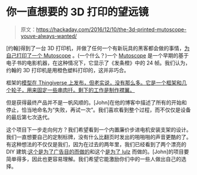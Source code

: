 # 你一直想要的 3D 打印的望远镜

> 原文：<https://hackaday.com/2016/12/10/the-3d-printed-mutoscope-youve-always-wanted/>

[约翰]得到了一台 3D 打印机，并做了任何一个有新玩具的黑客都会做的事情，[为自己打印了一个 Mutoscope](http://failtryagain.com/2016/10/30/3d-printed-flip-book-machine/) 。(一个什么？)一个 [Mutoscope](https://en.wikipedia.org/wiki/Mutoscope) 是一个早期的基于电子书的电影机器，在这种情况下，它显示了《发条橙》中的 24 帧。我们认为，约翰的 3D 打印机是用橙色塑料打印的，这并非巧合。

框架的[模型在 Thingiverse 上发布，但老实说，没有那么多。它是一个框架和几个轮子，用来固定一些串肉扦。剩下的工作是制作襟翼。](http://www.thingiverse.com/thing:1859005)

但是获得最终产品并不是一帆风顺的。[John]在他的博客中描述了所有的开始和停止，恰当地命名为“失败，再试一次”。我们喜欢看到整个过程，而不仅仅是设备的最后第七次迭代。

这个项目下一步走向何方？我们希望看到一个内置廉价步进电机安装支架的设计。我们一直想要自己的定制标牌，没有什么比翻页时发出的啪啪啪的声音更酷的了。有这种想法的不仅仅是我们，因为在过去的两年里，我们已经看到了两个漂亮的 DIY 建筑:[这个是为了广告目的而做的](http://hackaday.com/2014/10/04/split-flap-display-if-cant-find-it-built-it/)和这个[是为了 lulz](http://hackaday.com/2016/09/13/complex-beautiful-device-is-limited-to-text-speak-and-cat-pictures-wtf-lol/) 而做的。[John]的项目要简单得多，因此也更容易理解。我们希望它能激励你们中的一些人做出自己的选择。